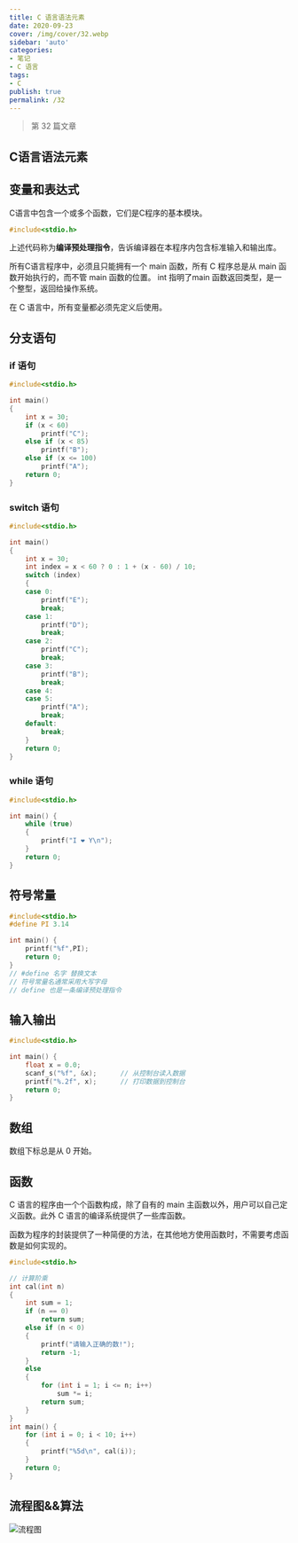```yaml
---
title: C 语言语法元素
date: 2020-09-23
cover: /img/cover/32.webp
sidebar: 'auto'
categories:
- 笔记
- C 语言
tags:
- C
publish: true
permalink: /32
---
```


> 第 32 篇文章
<!-- more -->

## C语言语法元素

## 变量和表达式

C语言中包含一个或多个函数，它们是C程序的基本模块。

```c
#include<stdio.h>
```

上述代码称为**编译预处理指令**，告诉编译器在本程序内包含标准输入和输出库。



所有C语言程序中，必须且只能拥有一个 main 函数，所有 C 程序总是从 main 函数开始执行的，而不管 main 函数的位置。 int 指明了main 函数返回类型，是一个整型，返回给操作系统。

在 C 语言中，所有变量都必须先定义后使用。

## 分支语句

### if 语句

```c
#include<stdio.h>

int main()
{
	int x = 30;
	if (x < 60)
		printf("C");
	else if (x < 85)
		printf("B");
	else if (x <= 100)
		printf("A");
	return 0;
}
```

### switch 语句

```c
#include<stdio.h>

int main()
{
	int x = 30;
	int index = x < 60 ? 0 : 1 + (x - 60) / 10;
	switch (index)
	{
	case 0:
		printf("E");
		break;
	case 1:
		printf("D");
		break;
	case 2:
		printf("C");
		break;
	case 3:
		printf("B");
		break;
	case 4:
	case 5:
		printf("A");
		break;
	default:
		break;
	}
	return 0;
}
```

### while 语句

```c
#include<stdio.h>

int main() {
	while (true)
	{
		printf("I ❤ Y\n");
	}
	return 0;
}
```

## 符号常量

```c
#include<stdio.h>
#define PI 3.14

int main() {
	printf("%f",PI);
	return 0;
}
// #define 名字 替换文本
// 符号常量名通常采用大写字母
// define 也是一条编译预处理指令
```

## 输入输出



```c
#include<stdio.h>

int main() {
	float x = 0.0;
	scanf_s("%f", &x);		// 从控制台读入数据
	printf("%.2f", x);		// 打印数据到控制台
	return 0;
}
```

## 数组

数组下标总是从 0  开始。

## 函数

C 语言的程序由一个个函数构成，除了自有的 main 主函数以外，用户可以自己定义函数。此外 C 语言的编译系统提供了一些库函数。

函数为程序的封装提供了一种简便的方法，在其他地方使用函数时，不需要考虑函数是如何实现的。

```c
#include<stdio.h>

// 计算阶乘
int cal(int n)
{
	int sum = 1;
	if (n == 0)
		return sum;
	else if (n < 0)
	{
		printf("请输入正确的数!");
		return -1;
	}
	else
	{
		for (int i = 1; i <= n; i++)
			sum *= i;
		return sum;
	}
}
int main() {
	for (int i = 0; i < 10; i++)
	{
		printf("%5d\n", cal(i));
	}
	return 0;
}
```

## 流程图&&算法

![流程图](/img/2020/c_flow_chart.png)